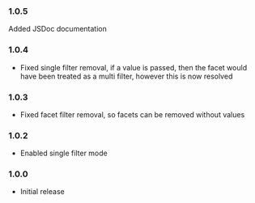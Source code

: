### 1.0.5

Added JSDoc documentation

### 1.0.4

* Fixed single filter removal, if a value is passed, then the facet would have been treated as a multi filter, however this is now resolved

### 1.0.3

* Fixed facet filter removal, so facets can be removed without values

### 1.0.2

* Enabled single filter mode

### 1.0.0

* Initial release
